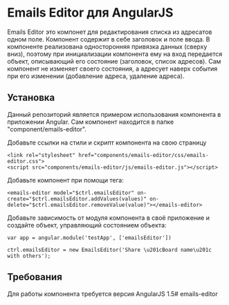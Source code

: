Emails Editor для AngularJS
================================

Emails Editor это компонет для редактирования списка из адресатов одном поле. Компонент содержит в себе заголовок и поле ввода. В компоненте реализована односторонняя привязка данных (сверху вниз), поэтому при инициализации компонента ему на вход передается объект, описывающий его состояние (заголовок, список адресов). Сам компонент не изменяет своего состояния, а адресует наверх события при его изменении (добавление адреса, удаление адреса).

Установка
------------------------
Данный репозиторий является примером использования компонента в приложении Angular. Сам компонент находится в папке "component/emails-editor".

Добавьте ссылки на стили и скрипт компонента на свою страницу
    
    <link rel="stylesheet" href="components/emails-editor/css/emails-editor.css">
    <script src="components/emails-editor/js/emails-editor.js"></script>
    
Добавьте компонент при помощи тега:

    <emails-editor model="$ctrl.emailsEditor" on-create="$ctrl.emailsEditor.addValues(values)" on-delete="$ctrl.emailsEditor.removeValue(value)"></emails-editor>
    
Добавьте зависимость от модуля компонента в своё приложение и создайте объект, управляющий состоянием объекта:

    var app = angular.module('testApp', ['emailsEditor'])
    
    ctrl.emailsEditor = new EmailsEditor('Share \u201cBoard name\u201c with others');
    
Требования
-----------------------
Для работы компонента требуется версия AngularJS 1.5# emails-editor
